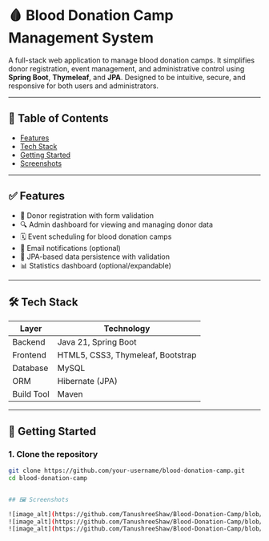 # 🩸 Blood Donation Camp Management System

A full-stack web application to manage blood donation camps. It simplifies donor registration, event management, and administrative control using **Spring Boot**, **Thymeleaf**, and **JPA**. Designed to be intuitive, secure, and responsive for both users and administrators.

---

## 📌 Table of Contents

- [Features](#-features)
- [Tech Stack](#-tech-stack)
- [Getting Started](#-getting-started)
- [Screenshots](#-screenshots)

---

## ✅ Features

- 📝 Donor registration with form validation
- 🔍 Admin dashboard for viewing and managing donor data
- 🗓️ Event scheduling for blood donation camps
- 📧 Email notifications (optional)
- 🧪 JPA-based data persistence with validation
- 📊 Statistics dashboard (optional/expandable)

---

## 🛠 Tech Stack

| Layer      | Technology                        |
|------------|-----------------------------------|
| Backend    | Java 21, Spring Boot              |
| Frontend   | HTML5, CSS3, Thymeleaf, Bootstrap |
| Database   | MySQL                             |
| ORM        | Hibernate (JPA)                   |
| Build Tool | Maven                             |

---

## 🚀 Getting Started

### 1. Clone the repository
```bash
git clone https://github.com/your-username/blood-donation-camp.git
cd blood-donation-camp


## 🖼️ Screenshots

![image_alt](https://github.com/TanushreeShaw/Blood-Donation-Camp/blob/master/images/edit_page.png?raw=true)
![image_alt](https://github.com/TanushreeShaw/Blood-Donation-Camp/blob/master/images/landing_page.png?raw=true)
![image_alt](https://github.com/TanushreeShaw/Blood-Donation-Camp/blob/master/images/registration_page.png?raw=true)




